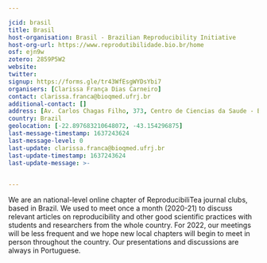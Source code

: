 ```yaml
---

jcid: brasil
title: Brasil
host-organisation: Brasil - Brazilian Reproducibility Initiative
host-org-url: https://www.reprodutibilidade.bio.br/home
osf: ejn9w
zotero: 2859P5W2
website: 
twitter: 
signup: https://forms.gle/tr43WfEsgWYDsYbi7
organisers: [Clarissa França Dias Carneiro]
contact: clarissa.franca@bioqmed.ufrj.br
additional-contact: []
address: [Av. Carlos Chagas Filho, 373, Centro de Ciencias da Saude - Bloco E - Sala 38, Cidade Universitaria, Rio de Janeiro-RJ, Brasil, 21941-590, A/C Clarissa Carneiro]
country: Brazil
geolocation: [-22.897683210648072, -43.154296875]
last-message-timestamp: 1637243624
last-message-level: 0
last-update: clarissa.franca@bioqmed.ufrj.br
last-update-timestamp: 1637243624
last-update-message: >-
  

---
```


We are an national-level online chapter of ReproducibiliTea journal clubs, based in Brazil. 
We used to meet once a month (2020-21) to discuss relevant articles on reproducibility and other good scientific practices with students and researchers from the whole country. For 2022, our meetings will be less frequent and we hope new local chapters will begin to meet in person throughout the country.
Our presentations and discussions are always in Portuguese.
